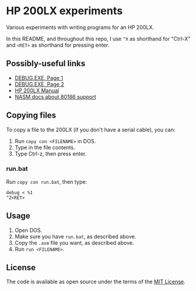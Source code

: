 # HP 200LX experiments

Various experiments with writing programs for an HP 200LX.

In this README, and throughout this repo, I use `^X` as shorthand for
"Ctrl-X" and `<RET>` as shorthand for pressing enter.

## Possibly-useful links

- [DEBUG.EXE, Page 1](https://thestarman.pcministry.com/asm/debug/debug.htm)
- [DEBUG.EXE, Page 2](https://thestarman.pcministry.com/asm/debug/debug2.htm)
- [HP 200LX Manual](http://h10032.www1.hp.com/ctg/Manual/bpia5259.pdf)
- [NASM docs about 80186 support](https://www.nasm.us/doc/nasmdoc6.html#section-6.11)

## Copying files

To copy a file to the 200LX (if you don't have a serial cable), you can:
1. Run `copy con <FILENAME>` in DOS.
2. Type in the file contents.
3. Type Ctrl-z, then press enter.

### run.bat

Run `copy con run.bat`, then type:

    debug < %1
    ^Z<RET>

## Usage

1. Open DOS.
2. Make sure you have `run.bat`, as described above.
3. Copy the `.asm` file you want, as described above.
4. Run `run <FILENAME>`.

## License

The code is available as open source under the terms of the [MIT License](https://opensource.org/licenses/MIT).
